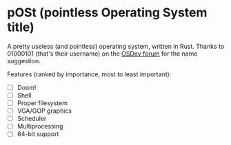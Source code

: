 # pOSt (pointless Operating System title)

A pretty useless (and pointless) operating system, written in Rust. Thanks to 01000101 (that's their username) on the [OSDev forum](https://forum.osdev.org/viewtopic.php?t=15250) for the name suggestion.

Features (ranked by importance, most to least important):

- [ ] Doom!
- [ ] Shell
- [ ] Proper filesystem
- [ ] VGA/GOP graphics
- [ ] Scheduler
- [ ] Multiprocessing
- [ ] 64-bit support
